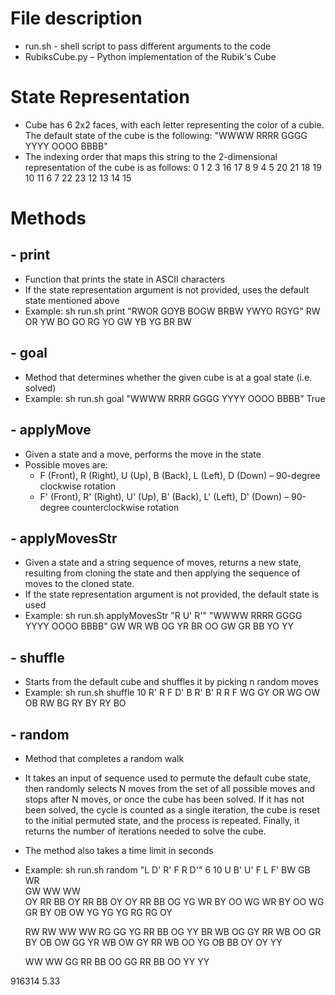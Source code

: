 # File description

- run.sh - shell script to pass different arguments to the code
- RubiksCube.py – Python implementation of the Rubik's Cube

# State Representation 

- Cube has 6 2x2 faces, with each letter representing the color of a cubie. The default state of the cube is the following: "WWWW RRRR GGGG YYYY OOOO BBBB"
- The indexing order that maps this string to the 2-dimensional representation of the cube is as follows:
       0  1
       2  3
16 17  8  9  4  5  20 21
18 19 10 11  6  7  22 23
      12 13
      14 15

# Methods

## - print
  - Function that prints the state in ASCII characters
  - If the state representation argument is not provided, uses the default state mentioned above
  - Example: sh run.sh print "RWOR GOYB BOGW BRBW YWYO RGYG"
       RW
       OR
    YW BO GO RG
    YO GW YB YG
       BR
       BW

## - goal
  - Method that determines whether the given cube is at a goal state (i.e. solved)
  - Example: sh run.sh goal "WWWW RRRR GGGG YYYY OOOO BBBB"
             True

## - applyMove
  - Given a state and a move, performs the move in the state
  - Possible moves are:
    - F (Front), R (Right), U (Up), B (Back), L (Left), D (Down) – 90-degree clockwise rotation
    - F' (Front), R' (Right), U' (Up), B' (Back), L' (Left), D' (Down) – 90-degree counterclockwise rotation

 ## - applyMovesStr
   - Given a state and a string sequence of moves, returns a new state, resulting from cloning the state and then applying the sequence of moves to the cloned state.
   - If the state representation argument is not provided, the default state is used
   - Example: sh run.sh applyMovesStr "R U' R'" "WWWW RRRR GGGG YYYY OOOO BBBB"
   GW
   WR
WB OG YR BR
OO GW GR BB
   YO
   YY
   

## - shuffle
  - Starts from the default cube and shuffles it by picking n random moves
  - Example:
sh run.sh shuffle 10 R' R F D' B R' B' R R F
   WG
   GY
OR WG OW OB
RW BG RY BY
   RY
   BO

## - random 
  - Method that completes a random walk
  - It takes an input of sequence used to permute the default cube state, then randomly selects N moves from the set of all possible moves and stops after N moves, or once the cube has been solved. If it has not been solved, the cycle is counted as a single iteration, the cube is reset to the initial permuted state, and the process is repeated. Finally, it returns the number of iterations needed to solve the cube.
  - The method also takes a time limit in seconds
  - Example: sh run.sh random "L D' R' F R D'" 6 10
             U B' U' F L F'
      BW            GB            WR    
      GW            WW            WW  
   OY RR BB OY   RR BB OY OY   RR BB OG YG
   WR BY OO WG   WR BY OO WG   GR BY OB OW
      YG            YG            YG 
      RG            RG            OY    

      RW            RW            WW 
      WW            RG            GG
   YG RR BB OG   YY BR WB OG   GY RR WB OO
   GR BY OB OW   GG YR WB OW   GY RR WB OO
      YG            OB            BB
      OY            OY            YY
      
      WW
      WW 
   GG RR BB OO
   GG RR BB OO
      YY
      YY

916314
5.33
